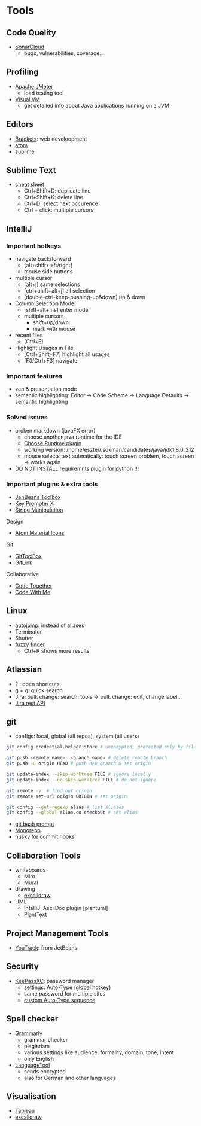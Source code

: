 # Tools

## Code Quelity

- [SonarCloud](https://sonarcloud.io/)
  - bugs, vulnerabilities, coverage...

## Profiling

- [Apache JMeter](https://jmeter.apache.org/)
  - load testing tool
- [Visual VM](https://visualvm.github.io/)
  - get detailed info about Java applications running on a JVM

## Editors

- [Brackets](http://brackets.io/): web develoopment
- [atom](https://atom.io/)
- [sublime](https://www.sublimetext.com/)

## Sublime Text

- cheat sheet
  - Ctrl+Shift+D: duplicate line
  - Ctrl+Shift+K: delete line
  - Ctrl+D: select next occurence
  - Ctrl + click: multiple cursors

## IntelliJ

### Important hotkeys

- navigate back/forward
  - [alt+shift+left/right]
  - mouse side buttons
- multiple cursor
  - [alt+j] same selections
  - [ctrl+ahift+alt+j] all selection
  - [double-ctrl-keep-pushing-up&down] up & down
- Column Selection Mode
  - [shift+alt+Ins] enter mode
  - multiple cursors
    - shift+up/down
    - mark with mouse
- recent files
  - [Ctrl+E]
- Highlight Usages in File
  - [Ctrl+Shift+F7] highlight all usages
  - [F3/Ctrl+F3] navigate

### Important features

- zen & presentation mode
- semantic highlighting: Editor -> Code Scheme -> Language Defaults -> semantic highlighting

### Solved issues
  
- broken markdown (javaFX error)
  - choose another java runtime for the IDE
  - [Choose Runtime plugin](https://plugins.jetbrains.com/plugin/12836-choose-runtime)
  - working version: /home/eszter/.sdkman/candidates/java/jdk1.8.0_212
  - mouse selects text autmatically: touch screen problem, touch screen -> works again
- DO NOT INSTALL requiremnts plugin for python !!!

### Important plugins & extra tools

- [JenBeans Toolbox](https://www.jetbrains.com/toolbox-app/)
- [Key Promoter X](https://plugins.jetbrains.com/plugin/9792-key-promoter-x)
- [String Manipulation](https://plugins.jetbrains.com/plugin/2162-string-manipulation/)

Design
- [Atom Material Icons](https://plugins.jetbrains.com/plugin/10044-atom-material-icons)

Git
- [GitToolBox](https://plugins.jetbrains.com/plugin/7499-gittoolbox)
- [GitLink](https://plugins.jetbrains.com/plugin/8183-gitlink)


Collaborative
- [Code Together](https://plugins.jetbrains.com/plugin/14225-codetogether)
- [Code With Me](https://plugins.jetbrains.com/plugin/14896-code-with-me)

## Linux

- [autojump](https://github.com/wting/autojump): instead of aliases
- Terminator
- Shutter
- [fuzzy finder](https://github.com/junegunn/fzf)
  - Ctrl+R shows more results

## Atlassian

- ? : open shortcuts
- g + g: quick search
- Jira: bulk change: search: tools -> bulk change: edit, change label...
- [Jira rest API](https://developer.atlassian.com/server/jira/platform/rest-apis/)

## git

- configs: local, global (all repos), system (all users)

```bash
git config credential.helper store # unencypted, protected only by file permissions

git push <remote_name> :<branch_name> # delete remote branch
git push -u origin HEAD # push new branch & set origin

git update-index --skip-worktree FILE # ignore locally
git update-index --no-skip-worktree FILE # do not ignore

git remote -v  # find out origin
git remote set-url origin ORIGIN # set origin

git config --get-regexp alias # list aliases
git config --global alias.co checkout # set alias
```

- [git bash prompt](https://github.com/magicmonty/bash-git-prompt)
- [Monorepo](https://www.atlassian.com/git/tutorials/monorepos)
- [husky](https://github.com/typicode/husky) for commit hooks

## Collaboration Tools

- whiteboards
  - Miro
  - Mural
- drawing
  - [excalidraw](https://excalidraw.com/)
- UML
  - IntelliJ: AsciiDoc plugin [plantuml]
  - [PlantText](https://www.planttext.com/)

## Project Management Tools

- [YouTrack](https://www.jetbrains.com/youtrack/?gclid=CjwKCAjwps75BRAcEiwAEiACMZrOZKN3r-n5sJOAKgFoa1jzhw3hzm0Gxz3lPHcEUuIiiBN2923J-hoCnKcQAvD_BwE): from JetBeans

## Security

- [KeePassXC](https://keepassxc.org/): password manager
  - settings: Auto-Type (global hotkey)
  - same password for multiple sites
  - [custom Auto-Type sequence](https://github.com/keepassxreboot/keepassxc/wiki/Autotype-Custom-Sequence)

## Spell checker

- [Grammarly](https://www.grammarly.com/)
  - grammar checker
  - plagiarism
  - various settings like audience, formality, domain, tone, intent
  - only English
- [LanguageTool](https://languagetool.org/)
  - sends encrypted
  - also for German and other languages

## Visualisation

- [Tableau](https://www.tableau.com/)
- [excalidraw](https://excalidraw.com/)
